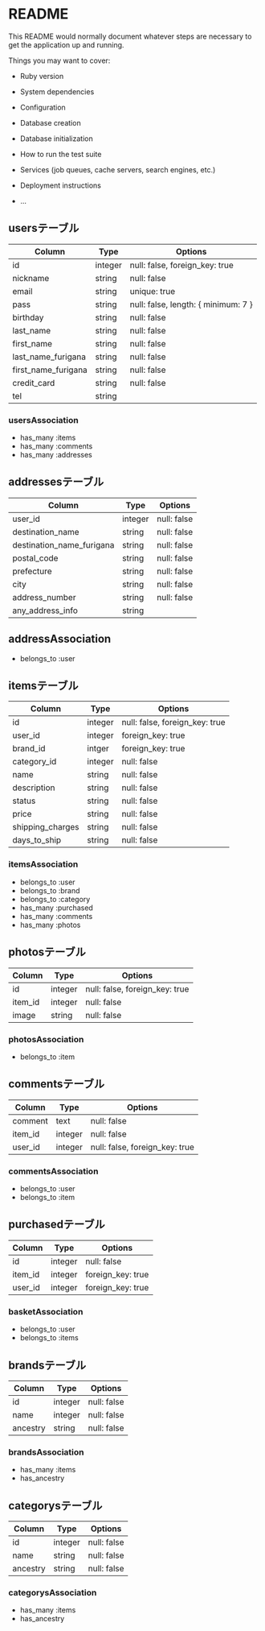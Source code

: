 # README

This README would normally document whatever steps are necessary to get the
application up and running.

Things you may want to cover:

* Ruby version

* System dependencies

* Configuration

* Database creation

* Database initialization

* How to run the test suite

* Services (job queues, cache servers, search engines, etc.)

* Deployment instructions

* ...

## usersテーブル
|Column|Type|Options|
|------|----|-------|
|id|integer|null: false, foreign_key: true|
|nickname|string|null: false|
|email|string|unique: true|
|pass|string|null: false, length: { minimum: 7 }|
|birthday|string|null: false|
|last_name|string|null: false|
|first_name|string|null: false|
|last_name_furigana|string|null: false|
|first_name_furigana|string|null: false|
|credit_card|string|null: false|
|tel|string||
### usersAssociation
- has_many :items
- has_many :comments
- has_many :addresses

## addressesテーブル
|Column|Type|Options|
|------|----|-------|
|user_id|integer|null: false|
|destination_name|string|null: false|
|destination_name_furigana|string|null: false|
|postal_code|string|null: false|
|prefecture|string|null: false|
|city|string|null: false|
|address_number|string|null: false|
|any_address_info|string||
## addressAssociation
- belongs_to :user


## itemsテーブル
|Column|Type|Options|
|------|----|-------|
|id|integer|null: false, foreign_key: true|
|user_id|integer|foreign_key: true|
|brand_id|intger|foreign_key: true|
|category_id|integer|null: false|
|name|string|null: false|
|description|string|null: false|
|status|string|null: false|
|price|string|null: false|
|shipping_charges|string|null: false|
|days_to_ship|string|null: false|
### itemsAssociation
- belongs_to :user
- belongs_to :brand
- belongs_to :category
- has_many :purchased
- has_many :comments
- has_many :photos

## photosテーブル
|Column|Type|Options|
|------|----|-------|
|id|integer|null: false, foreign_key: true|
|item_id|integer|null: false|
|image|string|null: false|
### photosAssociation
- belongs_to :item

## commentsテーブル
|Column|Type|Options|
|------|----|-------|
|comment|text|null: false|
|item_id|integer|null: false|
|user_id|integer|null: false, foreign_key: true|
### commentsAssociation
- belongs_to :user
- belongs_to :item

## purchasedテーブル
|Column|Type|Options|
|------|----|-------|
|id|integer|null: false|
|item_id|integer|foreign_key: true|
|user_id|integer|foreign_key: true|
### basketAssociation
- belongs_to :user
- belongs_to :items

## brandsテーブル
|Column|Type|Options|
|------|----|-------|
|id|integer|null: false|
|name|integer|null: false|
|ancestry|string|null: false|
### brandsAssociation
- has_many :items
- has_ancestry

## categorysテーブル
|Column|Type|Options|
|------|----|-------|
|id|integer|null: false|
|name|string|null: false|
|ancestry|string|null: false|
### categorysAssociation
- has_many :items
- has_ancestry